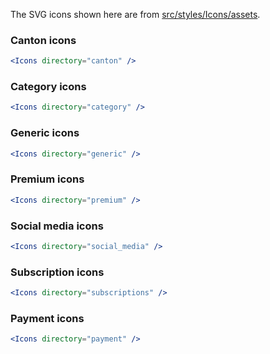 The SVG icons shown here are from [src/styles/Icons/assets](https://github.com/tutti-ch/react-styleguide/tree/master/src/styles/Icons/assets "Link to react-styleguide github repo").

### Canton icons

```jsx noeditor
<Icons directory="canton" />
```

### Category icons

```jsx noeditor
<Icons directory="category" />
```

### Generic icons

```jsx noeditor
<Icons directory="generic" />
```

### Premium icons

```jsx noeditor
<Icons directory="premium" />
```

### Social media icons

```jsx noeditor
<Icons directory="social_media" />
```

### Subscription icons

```jsx noeditor
<Icons directory="subscriptions" />
```

### Payment icons

```jsx noeditor
<Icons directory="payment" />
```
